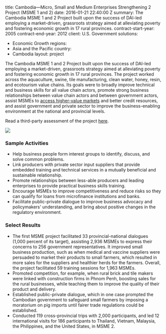 
title: Cambodia—Micro, Small and Medium Enterprises Strengthening 2 Project (MSME
  1 and 2)
date: 2016-01-21 22:40:00 Z
summary: The Cambodia MSME 1 and 2 Project built upon the success of DAI-led employing
  a market-driven, grassroots strategy aimed at alleviating poverty and fostering
  economic growth in 17 rural provinces.
contract-start-year: 2005
contract-end-year: 2012
client: U.S. Government
solutions:
- Economic Growth
regions:
- Asia and the Pacific
country:
- Cambodia
layout: project


The Cambodia MSME 1 and 2 Project built upon the success of DAI-led employing a market-driven, grassroots strategy aimed at alleviating poverty and fostering economic growth in 17 rural provinces. The project worked across the aquaculture, swine, tile manufacturing, clean water, honey, resin, and ecotourism value chains. Its goals were to broadly improve technical and business skills for all value chain actors, promote strong business relationships between value chain actors and between government actors, assist MSMEs to [access higher-value markets][1] and better credit resources, and assist government and private sector to improve the business-enabling environment at the national and provincial levels.

Read a third-party assessment of the project [here][2].

![][3]

### Sample Activities

* Help business people form interest groups to identify, discuss, and solve common problems.
* Link producers with private sector input suppliers that provide embedded training and technical services in a mutually beneficial and sustainable relationship.
* Promote relationships between less-able producers and leading enterprises to provide practical business skills training.
* Encourage MSMEs to improve competitiveness and reduce risks so they can qualify for loans from microfinance institutions and banks.
* Facilitate public-private dialogue to improve business advocacy and policymakers' understanding, and bring about positive changes in the regulatory environment.

### Select Results

* The first MSME project facilitated 33 provincial-national dialogues (1,000 percent of its target), assisting 2,936 MSMEs to express their concerns to 256 government representatives. It improved small business production, such as when medical and vaccine suppliers were persuaded to market their products to small farmers, which resulted in more sales for the suppliers and healthier herds for the farmers. Overall, the project facilitated 59 training sessions for 1,963 MSMEs.
* Promoted competition, for example, when rural brick and tile makers were linked with construction firms in Phnom Penh, boosting sales for the rural businesses, while teaching them to improve the quality of their product and delivery.
* Established public-private dialogue, which in one case prompted the Cambodian government to safeguard small farmers by imposing a moratorium on pig imports until fairer trade regulations could be established.
* Conducted 119 cross-provincial trips with 2,000 participants, and led 12 international visits for 186 participants to Thailand, Vietnam, Malaysia, the Philippines, and the United States, in MSME 2.

[1]: http://www.youtube.com/watch?v=gnbpvYZ7PzU
[2]: https://www.microlinks.org/blog/did-facilitation-approach-pass-test-time-insights-%E2%80%9Cex-post%E2%80%9D-assessment-cambodia
[3]: https://assetify-dai.com/projects/CambodiaMSMEII.jpg
